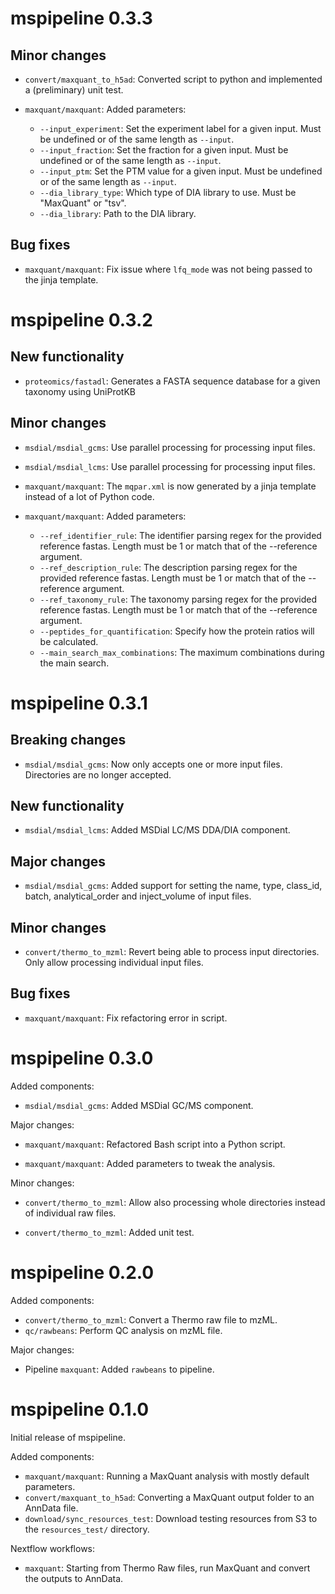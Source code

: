 # mspipeline 0.3.3

## Minor changes

* `convert/maxquant_to_h5ad`:  Converted script to python and implemented a (preliminary) unit test.

* `maxquant/maxquant`: Added parameters:

  - `--input_experiment`: Set the experiment label for a given input. Must be undefined or of the same length as `--input`.
  - `--input_fraction`: Set the fraction for a given input. Must be undefined or of the same length as `--input`.
  - `--input_ptm`: Set the PTM value for a given input. Must be undefined or of the same length as `--input`.
  - `--dia_library_type`: Which type of DIA library to use. Must be "MaxQuant" or "tsv".
  - `--dia_library`: Path to the DIA library.


## Bug fixes

* `maxquant/maxquant`: Fix issue where `lfq_mode` was not being passed to the jinja template.


# mspipeline 0.3.2

## New functionality

* `proteomics/fastadl`: Generates a FASTA sequence database for a given taxonomy using UniProtKB

## Minor changes

* `msdial/msdial_gcms`: Use parallel processing for processing input files.

* `msdial/msdial_lcms`: Use parallel processing for processing input files.

* `maxquant/maxquant`: The `mqpar.xml` is now generated by a jinja template 
  instead of a lot of Python code.

* `maxquant/maxquant`: Added parameters:

  - `--ref_identifier_rule`: The identifier parsing regex for the provided reference fastas. Length must be 1 or match that of the --reference argument.
  - `--ref_description_rule`: The description parsing regex for the provided reference fastas. Length must be 1 or match that of the --reference argument.
  - `--ref_taxonomy_rule`: The taxonomy parsing regex for the provided reference fastas. Length must be 1 or match that of the --reference argument.
  - `--peptides_for_quantification`: Specify how the protein ratios will be calculated.
  - `--main_search_max_combinations`: The maximum combinations during the main search.

# mspipeline 0.3.1

## Breaking changes

* `msdial/msdial_gcms`: Now only accepts one or more input files. Directories are
  no longer accepted.

## New functionality

* `msdial/msdial_lcms`: Added MSDial LC/MS DDA/DIA component.

## Major changes

* `msdial/msdial_gcms`: Added support for setting the name, type, class_id, batch, analytical_order and inject_volume of input files.

## Minor changes

* `convert/thermo_to_mzml`: Revert being able to process input directories. Only allow
  processing individual input files.

## Bug fixes

* `maxquant/maxquant`: Fix refactoring error in script.

# mspipeline 0.3.0

Added components:

* `msdial/msdial_gcms`: Added MSDial GC/MS component.

Major changes:

* `maxquant/maxquant`: Refactored Bash script into a Python script.

* `maxquant/maxquant`: Added parameters to tweak the analysis.

Minor changes:

* `convert/thermo_to_mzml`: Allow also processing whole directories instead of 
  individual raw files.

* `convert/thermo_to_mzml`: Added unit test.


# mspipeline 0.2.0

Added components:

* `convert/thermo_to_mzml`: Convert a Thermo raw file to mzML.
* `qc/rawbeans`: Perform QC analysis on mzML file.

Major changes:

* Pipeline `maxquant`: Added `rawbeans` to pipeline.

# mspipeline 0.1.0

Initial release of mspipeline.

Added components:
 * `maxquant/maxquant`: Running a MaxQuant analysis with mostly default parameters.
 * `convert/maxquant_to_h5ad`: Converting a MaxQuant output folder to an AnnData file. 
 * `download/sync_resources_test`: Download testing resources from S3 to the `resources_test/` directory.

Nextflow workflows:
 * `maxquant`: Starting from Thermo Raw files, run MaxQuant and convert the outputs to AnnData.